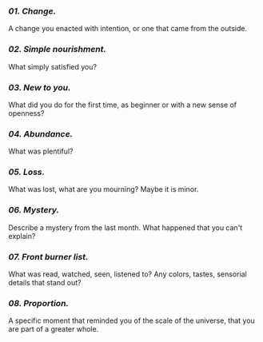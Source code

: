 ### _01. Change._
A change you enacted with intention, or one that came from the outside.

### _02. Simple nourishment._
What simply satisfied you?

### _03. New to you._ 
What did you do for the first time, as beginner or with a new sense of openness?

### _04. Abundance._
What was plentiful?

### _05. Loss._
What was lost, what are you mourning? Maybe it is minor.

### _06. Mystery._
Describe a mystery from the last month. What happened that you can't explain?

### _07. Front burner list._
What was read, watched, seen, listened to? Any colors, tastes, sensorial details that stand out?

### _08. Proportion._
A specific moment that reminded you of the scale of the universe, that you are part of a greater whole.